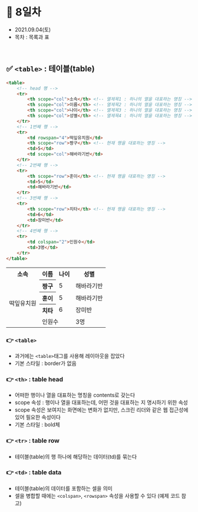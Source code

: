 # 📌 8일차 
- 2021.09.04(토)
- 목차 : 목록과 표

<br>

## ✅ `<table>` : 테이블(table) 
```html
<table>
    <!-- head 행 -->
    <tr>
        <th scope="col">소속</th> <!-- 열제목1 : 하나의 열을 대표하는 명칭 -->
        <th scope="col">이름</th> <!-- 열제목2 : 하나의 열을 대표하는 명칭 -->
        <th scope="col">나이</th> <!-- 열제목3 : 하나의 열을 대표하는 명칭 -->
        <th scope="col">성별</th> <!-- 열제목4 : 하나의 열을 대표하는 명칭 -->
    </tr>
    <!-- 1번째 행 -->
    <tr>
        <td rowspan="4">떡잎유치원</td>
        <th scope="row">짱구</th> <!-- 현재 행을 대표하는 명칭 -->
        <td>5</td>
        <td scope="col">해바라기반</td>
    </tr>
    <!-- 2번째 행 -->
    <tr>
        <th scope="row">훈이</th> <!-- 현재 행을 대표하는 명칭 -->
        <td>5</td>
        <td>해바라기반</td>
    </tr>
    <!-- 3번째 행 -->
    <tr>
        <th scope="row">치타</th> <!-- 현재 행을 대표하는 명칭 -->
        <td>6</td>
        <td>장미반</td>
    </tr>
    <!-- 4번째 행 -->
    <tr>
        <td colspan="2">인원수</td>
        <td>3명</td>
    </tr>
</table>
```
<table>
    <!-- head 행 -->
    <tr>
        <th scope="col">소속</th> <!-- 열제목1 : 하나의 열을 대표하는 명칭 -->
        <th scope="col">이름</th> <!-- 열제목2 : 하나의 열을 대표하는 명칭 -->
        <th scope="col">나이</th> <!-- 열제목3 : 하나의 열을 대표하는 명칭 -->
        <th scope="col">성별</th> <!-- 열제목4 : 하나의 열을 대표하는 명칭 -->
    </tr>
    <!-- 1번째 행 -->
    <tr>
        <td rowspan="4">떡잎유치원</td>
        <th scope="row">짱구</th> <!-- 현재 행을 대표하는 명칭 -->
        <td>5</td>
        <td scope="col">해바라기반</td>
    </tr>
    <!-- 2번째 행 -->
    <tr>
        <th scope="row">훈이</th> <!-- 현재 행을 대표하는 명칭 -->
        <td>5</td>
        <td>해바라기반</td>
    </tr>
    <!-- 3번째 행 -->
    <tr>
        <th scope="row">치타</th> <!-- 현재 행을 대표하는 명칭 -->
        <td>6</td>
        <td>장미반</td>
    </tr>
    <!-- 4번째 행 -->
    <tr>
        <td colspan="2">인원수</td>
        <td>3명</td>
    </tr>
</table>

### 👉 `<table>`
- 과거에는 `<table>`태그를 사용해 레이아웃을 잡았다 
- 기본 스타일 : border가 없음
### 👉 `<th>` : table head 
- 어떠한 행이나 열을 대표하는 명칭을 contents로 갖는다
- scope 속성 : 행이나 열을 대표하는데, 어떤 것을 대표하는 지 명시하기 위한 속성
- scope 속성은 보여지는 화면에는 변화가 없지만, 스크린 리더와 같은 웹 접근성에 있어 필요한 속성이다
- 기본 스타일 : bold체
### 👉 `<tr>` : table row
- 테이블(table)의 행 하나에 해당하는 데이터(td)를 묶는다
### 👉 `<td>` : table data
- 테이블(table)의 데이터를 포함하는 셀을 의미 
- 셀을 병합할 때에는 `<colspan>`, `<rowspan>` 속성을 사용할 수 있다 (예제 코드 참고)























